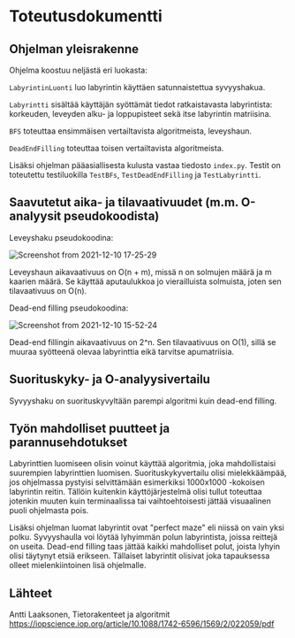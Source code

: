 # Toteutusdokumentti

## Ohjelman yleisrakenne

Ohjelma koostuu neljästä eri luokasta:

`LabyrintinLuonti` luo labyrintin käyttäen satunnaistettua syvyyshakua.

`Labyrintti` sisältää käyttäjän syöttämät tiedot ratkaistavasta labyrintista: korkeuden, leveyden alku- ja loppupisteet sekä itse labyrintin matriisina.

`BFS` toteuttaa ensimmäisen vertailtavista algoritmeista, leveyshaun.

`DeadEndFilling` toteuttaa toisen vertailtavista algoritmeista.

Lisäksi ohjelman pääasiallisesta kulusta vastaa tiedosto `index.py`. Testit on toteutettu testiluokilla `TestBFs`, `TestDeadEndFilling` ja `TestLabyrintti`.

## Saavutetut aika- ja tilavaativuudet (m.m. O-analyysit pseudokoodista)

Leveyshaku pseudokoodina:

![Screenshot from 2021-12-10 17-25-29](https://user-images.githubusercontent.com/75749790/145598491-0041924f-92bd-4944-8fcd-c916e023d83f.png)

Leveyshaun aikavaativuus on O(n + m), missä n on solmujen määrä ja m kaarien määrä. Se käyttää aputaulukkoa jo vierailluista solmuista, joten sen tilavaativuus on O(n).

Dead-end filling pseudokoodina:

![Screenshot from 2021-12-10 15-52-24](https://user-images.githubusercontent.com/75749790/145598336-322444e7-ec1e-4bdc-9570-60041de1a7e7.png)

Dead-end fillingin aikavaativuus on 2^n. Sen tilavaativuus on O(1), sillä se muuraa syötteenä olevaa labyrinttia eikä tarvitse apumatriisia.

## Suorituskyky- ja O-analyysivertailu

Syvyyshaku on suorituskyvyltään parempi algoritmi kuin dead-end filling.

## Työn mahdolliset puutteet ja parannusehdotukset

Labyrinttien luomiseen olisin voinut käyttää algoritmia, joka mahdollistaisi suurempien labyrinttien luomisen. Suorituskykyvertailu olisi mielekkäämpää, jos ohjelmassa pystyisi selvittämään esimerkiksi 1000x1000 -kokoisen labyrintin reitin. Tällöin kuitenkin käyttöjärjestelmä olisi tullut toteuttaa jotenkin muuten kuin terminaalissa tai vaihtoehtoisesti jättää visuaalinen puoli ohjelmasta pois.

Lisäksi ohjelman luomat labyrintit ovat "perfect maze" eli niissä on vain yksi polku. Syvyyshaulla voi löytää lyhyimmän polun labyrintista, joissa reittejä on useita. Dead-end filling taas jättää kaikki mahdolliset polut, joista lyhyin olisi täytynyt etsiä erikseen. Tällaiset labyrintit olisivat joka tapauksessa olleet mielenkiintoinen lisä ohjelmalle.

## Lähteet

Antti Laaksonen, Tietorakenteet ja algoritmit
https://iopscience.iop.org/article/10.1088/1742-6596/1569/2/022059/pdf
